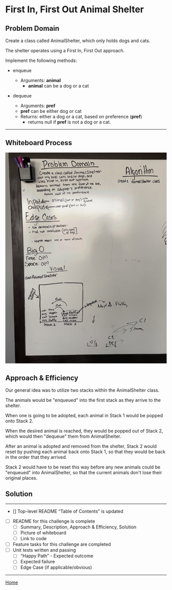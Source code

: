 # First In, First Out Animal Shelter

## Problem Domain

Create a class called AnimalShelter, which only holds dogs and cats.

The shelter operates using a First In, First Out approach.

Implement the following methods:

* enqueue
  * Arguments: **animal**
    * **animal** can be a dog or a cat

* dequeue
  * Arguments: **pref**
  * **pref** can be either dog or cat
  * Returns: either a dog or a cat, based on preference (**pref**)
    * returns null if **pref** is not a dog or a cat.

---

## Whiteboard Process

![Animal Shelter Whiteboard](animalShelter.jpg)

## Approach & Efficiency

Our general idea was to utilize two stacks within the AnimalShelter class.

The animals would be "enqueued" into the first stack as they arrive to the shelter.

When one is going to be adopted, each animal in Stack 1 would be popped onto Stack 2.

When the desired animal is reached, they would be popped out of Stack 2, which would then "dequeue" them from AnimalShelter.

After an animal is adopted and removed from the shelter, Stack 2 would reset by pushing each animal back onto Stack 1, so that they would be back in the order that they arrived.

Stack 2 would have to be reset this way before any new animals could be "enqueued" into AnimalShelter, so that the current animals don't lose their original places.

## Solution
<!-- Show how to run your code, and examples of it in action -->

---

* [] Top-level README “Table of Contents” is updated
* [ ] README for this challenge is complete
  * [ ] Summary, Description, Approach & Efficiency, Solution
  * [ ] Picture of whiteboard
  * [ ] Link to code
* [ ] Feature tasks for this challenge are completed
* [ ] Unit tests written and passing
  * [ ] “Happy Path” - Expected outcome
  * [ ] Expected failure
  * [ ] Edge Case (if applicable/obvious)

---

[Home](/README.md)
